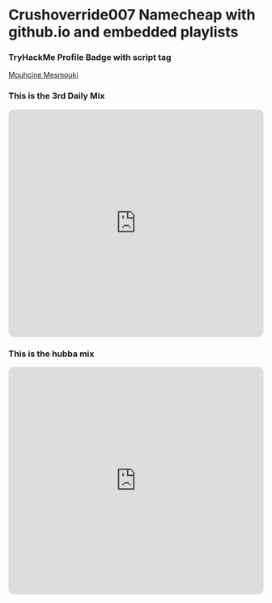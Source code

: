 # Crushoverride007 Namecheap with github.io and embedded playlists


### TryHackMe Profile Badge with script tag


<script src="https://tryhackme.com/badge/1661945"></script>

<div class="badge-base LI-profile-badge" data-locale="en_US" data-size="large" data-theme="dark" data-type="HORIZONTAL" data-vanity="mouhcinemesmouki" data-version="v1"><a class="badge-base__link LI-simple-link" href="https://ma.linkedin.com/in/mouhcinemesmouki?trk=profile-badge">Mouhcine Mesmouki</a></div>
<script src="https://platform.linkedin.com/badges/js/profile.js" async defer type="text/javascript"></script>

### This is the 3rd Daily Mix

<iframe style="border-radius:12px" src="https://open.spotify.com/embed/playlist/37i9dQZF1E36EklYz9cf3W?utm_source=generator" width="100%" height="450" frameBorder="0" allowfullscreen="" allow="autoplay; clipboard-write; encrypted-media; fullscreen; picture-in-picture" loading="lazy"></iframe>



### This is the hubba mix

<iframe style="border-radius:12px" src="https://open.spotify.com/embed/playlist/37i9dQZF1EIYE0xVBSwrQX?utm_source=generator" width="100%" height="450" frameBorder="0" allowfullscreen="" allow="autoplay; clipboard-write; encrypted-media; fullscreen; picture-in-picture" loading="lazy"></iframe>


